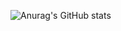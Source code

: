 ![Anurag's GitHub stats](https://github-readme-stats.vercel.app/api?username=DevER-M&show_icons=true&theme=radical)
